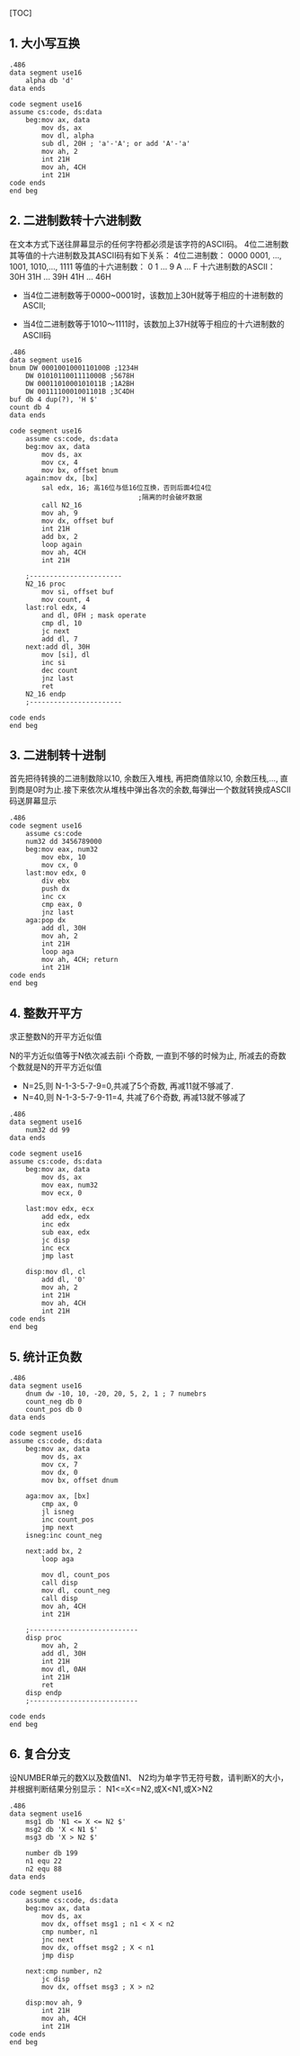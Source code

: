 [TOC]

## 1. 大小写互换

```assembly
.486
data segment use16
    alpha db 'd'
data ends

code segment use16
assume cs:code, ds:data
    beg:mov ax, data
        mov ds, ax
        mov dl, alpha
        sub dl, 20H ; 'a'-'A'; or add 'A'-'a'
        mov ah, 2
        int 21H
        mov ah, 4CH
        int 21H
code ends
end beg
```



## 2. 二进制数转十六进制数

在文本方式下送往屏幕显示的任何字符都必须是该字符的ASCII码。
4位二进制数其等值的十六进制数及其ASCII码有如下关系：
4位二进制数： 			0000 	0001, …, 1001, 1010,…, 1111
等值的十六进制数： 	0 			1     …	9 		A	...		 F
十六进制数的ASCII： 30H 		31H … 39H 	41H …	 46H

- 当4位二进制数等于0000~0001时，该数加上30H就等于相应的十进制数的ASCII; 

- 当4位二进制数等于1010～1111时，该数加上37H就等于相应的十六进制数的ASCII码

```assembly
.486
data segment use16
bnum DW 0001001000110100B ;1234H
    DW 0101011001111000B ;5678H
    DW 0001101000101011B ;1A2BH
    DW 0011110001001101B ;3C4DH
buf db 4 dup(?), 'H $'
count db 4
data ends

code segment use16
	assume cs:code, ds:data
	beg:mov ax, data
		mov ds, ax
		mov cx, 4
		mov bx, offset bnum
	again:mov dx, [bx]
		sal edx, 16; 高16位与低16位互换，否则后面4位4位
								;隔离的时会破坏数据
		call N2_16
		mov ah, 9
		mov dx, offset buf
		int 21H
		add bx, 2
		loop again
		mov ah, 4CH
		int 21H
			
	;-----------------------
	N2_16 proc
		mov si, offset buf
		mov count, 4
	last:rol edx, 4
		and dl, 0FH ; mask operate 
		cmp dl, 10
		jc next
		add dl, 7
	next:add dl, 30H
		mov [si], dl
		inc si
		dec count
		jnz last
		ret
	N2_16 endp
	;-----------------------
	
code ends
end beg	
```



## 3. 二进制转十进制

首先把待转换的二进制数除以10, 余数压入堆栈, 再把商值除以10, 余数压栈,…, 直到商是0时为止.接下来依次从堆栈中弹出各次的余数,每弹出一个数就转换成ASCII
码送屏幕显示

```assembly
.486 
code segment use16
    assume cs:code
    num32 dd 3456789000
    beg:mov eax, num32
        mov ebx, 10
        mov cx, 0
    last:mov edx, 0
        div ebx
        push dx
        inc cx
        cmp eax, 0
        jnz last
    aga:pop dx
        add dl, 30H
        mov ah, 2
        int 21H
        loop aga
        mov ah, 4CH; return 
        int 21H
code ends
end beg
```



## 4. 整数开平方

求正整数N的开平方近似值

N的平方近似值等于N依次减去前ⅰ 个奇数, 一直到不够的时候为止, 所减去的奇数个数就是N的开平方近似值

- N=25,则 N-1-3-5-7-9=0,共减了5个奇数, 再减11就不够减了.
- N=40,则 N-1-3-5-7-9-11=4, 共减了6个奇数, 再减13就不够减了

```assembly
.486
data segment use16
    num32 dd 99
data ends

code segment use16
assume cs:code, ds:data
    beg:mov ax, data
        mov ds, ax
        mov eax, num32
        mov ecx, 0

    last:mov edx, ecx
        add edx, edx
        inc edx
        sub eax, edx
        jc disp
        inc ecx
        jmp last

    disp:mov dl, cl
        add dl, '0'
        mov ah, 2
        int 21H
        mov ah, 4CH
        int 21H
code ends
end beg
```

## 5. 统计正负数

```assembly
.486
data segment use16
    dnum dw -10, 10, -20, 20, 5, 2, 1 ; 7 numebrs
    count_neg db 0
    count_pos db 0
data ends

code segment use16
assume cs:code, ds:data
    beg:mov ax, data
        mov ds, ax
        mov cx, 7
        mov dx, 0
        mov bx, offset dnum

    aga:mov ax, [bx]
        cmp ax, 0
        jl isneg
        inc count_pos
        jmp next
    isneg:inc count_neg

    next:add bx, 2
        loop aga

        mov dl, count_pos
        call disp
        mov dl, count_neg
        call disp
        mov ah, 4CH
        int 21H

    ;---------------------------
    disp proc
        mov ah, 2
        add dl, 30H
        int 21H
        mov dl, 0AH
        int 21H
        ret
    disp endp
    ;---------------------------
    
code ends
end beg
```



## 6. 复合分支

设NUMBER单元的数X以及数值N1、 N2均为单字节无符号数，请判断X的大小，并根据判断结果分别显示： N1<=X<=N2,或X<N1,或X>N2

```assembly
.486
data segment use16
	msg1 db 'N1 <= X <= N2 $'
	msg2 db 'X < N1 $'
	msg3 db 'X > N2 $'
	
	number db 199
	n1 equ 22
	n2 equ 88
data ends

code segment use16
	assume cs:code, ds:data
	beg:mov ax, data
        mov ds, ax
        mov dx, offset msg1 ; n1 < X < n2
        cmp number, n1
        jnc next
        mov dx, offset msg2 ; X < n1
        jmp disp
			
	next:cmp number, n2
        jc disp
        mov dx, offset msg3 ; X > n2
			
	disp:mov ah, 9
        int 21H
        mov ah, 4CH
        int 21H
code ends
end beg
```

